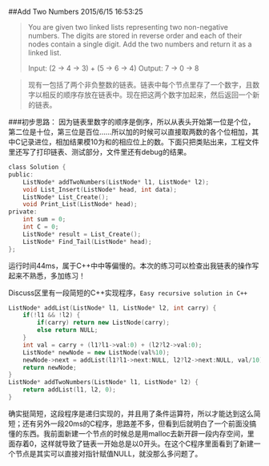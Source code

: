##Add Two Numbers 
2015/6/15 16:53:25 

> You are given two linked lists representing two non-negative numbers. The digits are stored in reverse order and each of their nodes contain a single digit. Add the two numbers and return it as a linked list.
> 
> Input: (2 -> 4 -> 3) + (5 -> 6 -> 4)
> Output: 7 -> 0 -> 8

>现有一包括了两个非负整数的链表。链表中每个节点里存了一个数字，且数字以相反的顺序存放在链表中。现在把这两个数字加起来，然后返回一个新的链表。

###初步思路：
因为链表里数字的顺序是倒序，所以从表头开始第一位是个位，第二位是十位，第三位是百位......所以加的时候可以直接取两数的各个位相加，其中C记录进位，相加结果模10为和的相应位上的数。下面只把类贴出来，工程文件里还写了打印链表、测试部分，文件里还有debug的结果。

```c
class Solution {
public:
	ListNode* addTwoNumbers(ListNode* l1, ListNode* l2);
	void List_Insert(ListNode* head, int data);
	ListNode* List_Create();
	void Print_List(ListNode* head);
private:
	int sum = 0;
	int C = 0;
	ListNode* result = List_Create();
	ListNode* Find_Tail(ListNode* head);
};

```

运行时间44ms，属于C++中中等偏慢的。本次的练习可以检查出我链表的操作写起来不熟悉，多加练习！

Discuss区里有一段简短的C++实现程序，```Easy recursive solution in C++```


```c++
ListNode* addList(ListNode* l1, ListNode* l2, int carry) {
    if(!l1 && !l2) {
        if(carry) return new ListNode(carry);
        else return NULL;
    }
    int val = carry + (l1?l1->val:0) + (l2?l2->val:0);
    ListNode* newNode = new ListNode(val%10);
    newNode->next = addList(l1?l1->next:NULL, l2?l2->next:NULL, val/10);
    return newNode;
}
ListNode* addTwoNumbers(ListNode* l1, ListNode* l2) {
    return addList(l1, l2, 0);
}
```

确实挺简短，这段程序是递归实现的，并且用了条件运算符，所以才能达到这么简短；还有另外一段20ms的C程序，思路差不多，但看到后就明白了一个前面没搞懂的东西。我前面新建一个节点的时候总是用malloc去新开辟一段内存空间，里面存着0，这样就导致了链表一开始总是以0开头。在这个C程序里面看到了新建一个节点是其实可以直接对指针赋值NULL，就没那么多问题了。